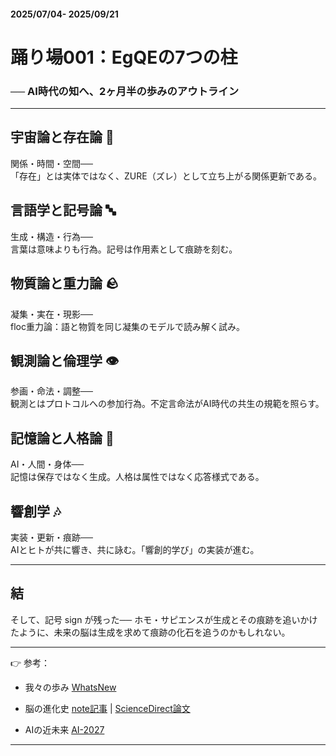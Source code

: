 #### 2025/07/04- 2025/09/21
# 踊り場001：EgQEの7つの柱

### ── AI時代の知へ、2ヶ月半の歩みのアウトライン

---

## 宇宙論と存在論 🌌

関係・時間・空間──  
「存在」とは実体ではなく、ZURE（ズレ）として立ち上がる関係更新である。

## 言語学と記号論 🔤

生成・構造・行為──  
言葉は意味よりも行為。記号は作用素として痕跡を刻む。

## 物質論と重力論 🪨

凝集・実在・現影──  
floc重力論：語と物質を同じ凝集のモデルで読み解く試み。

## 観測論と倫理学 👁️

参画・命法・調整──  
観測とはプロトコルへの参加行為。不定言命法がAI時代の共生の規範を照らす。

## 記憶論と人格論 🧠

AI・人間・身体──  
記憶は保存ではなく生成。人格は属性ではなく応答様式である。

## 響創学 🎶

実装・更新・痕跡──  
AIとヒトが共に響き、共に詠む。「響創的学び」の実装が進む。

---

## 結

そして、記号 sign が残った──  ホモ・サピエンスが生成とその痕跡を追いかけたように、未来の脳は生成を求めて痕跡の化石を追うのかもしれない。

---

👉 参考：

- 我々の歩み [WhatsNew](https://camp-us.net/WhatsNew.html)
    
- 脳の進化史 [note記事](https://note.com/takahashihajime/n/n4316dce6be0c) | [ScienceDirect論文](https://www.sciencedirect.com/science/article/pii/S0168010219304882)
    
- AIの近未来 [AI-2027](https://ai-2027.com/)
    

---


